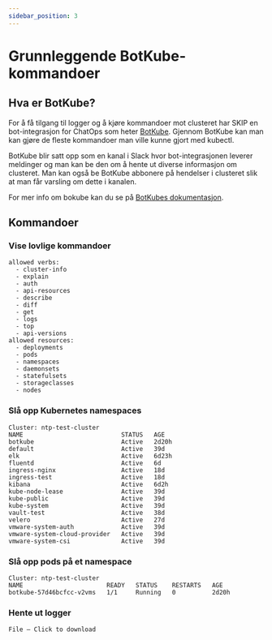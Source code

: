 ```yaml
---
sidebar_position: 3
---
```


# Grunnleggende BotKube-kommandoer
## Hva er BotKube?

For å få tilgang til logger og å kjøre kommandoer mot clusteret har SKIP en
bot-integrasjon for ChatOps som heter [BotKube](https://botkube.io). Gjennom
BotKube kan man kan gjøre de fleste kommandoer man ville kunne gjort med
kubectl.

BotKube blir satt opp som en kanal i Slack hvor bot-integrasjonen leverer
meldinger og man kan be den om å hente ut diverse informasjon om clusteret. Man
kan også be BotKube abbonere på hendelser i clusteret slik at man får varsling
om dette i kanalen.

For mer info om bokube kan du se på [BotKubes
dokumentasjon](https://www.botkube.io/usage/).

## Kommandoer

### Vise lovlige kommandoer
```text title="@BotKube commands list"
allowed verbs:
  - cluster-info
  - explain
  - auth
  - api-resources
  - describe
  - diff
  - get
  - logs
  - top
  - api-versions
allowed resources:
  - deployments
  - pods
  - namespaces
  - daemonsets
  - statefulsets
  - storageclasses
  - nodes
```

### Slå opp Kubernetes namespaces
```text title="@BotKube get namespaces"
Cluster: ntp-test-cluster
NAME                           STATUS   AGE
botkube                        Active   2d20h
default                        Active   39d
elk                            Active   6d23h
fluentd                        Active   6d
ingress-nginx                  Active   18d
ingress-test                   Active   18d
kibana                         Active   6d2h
kube-node-lease                Active   39d
kube-public                    Active   39d
kube-system                    Active   39d
vault-test                     Active   38d
velero                         Active   27d
vmware-system-auth             Active   39d
vmware-system-cloud-provider   Active   39d
vmware-system-csi              Active   39d
```

### Slå opp pods på et namespace
```text title="@BotKube get pods -n botkube"
Cluster: ntp-test-cluster
NAME                       READY   STATUS    RESTARTS   AGE
botkube-57d46bcfcc-v2vms   1/1     Running   0          2d20h
```

### Hente ut logger
```text title="@BotKube logs -n botkube botkube-57d46bcfcc-v2vms"
File – Click to download
```
